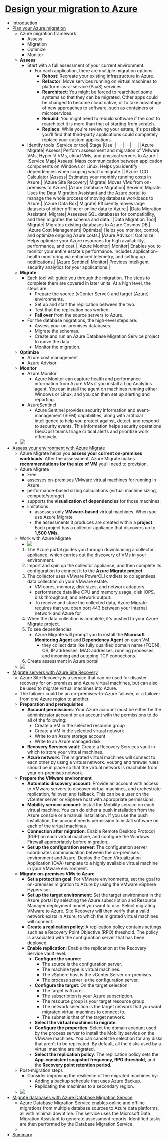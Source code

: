 # [Design your migration to Azure](https://docs.microsoft.com/en-au/learn/modules/design-your-migration-to-azure/index)
- [Introduction](https://docs.microsoft.com/en-au/learn/modules/design-your-migration-to-azure/1-introduction/)
- [Plan your Azure migration](https://docs.microsoft.com/en-au/learn/modules/design-your-migration-to-azure/2-plan-your-azure-migration/)
  - Azure migration framework
    - Assess
    - Migration
    - Optimize
    - Monitor
  - **Assess**
    - Start with a full assessment of your current environment.
      - For each application, there are multiple migration options:
        - **Rehost**: Recreate your existing infrastructure in Azure.
        - **Refactor**: Move services running on virtual machines to platform-as-a-service (PaaS) services. 
        - **Rearchitect**: You might be forced to rearchitect some systems so that they can be migrated. Other apps could be changed to become cloud native, or to take advantage of new approaches to software, such as containers or microservices.
        - **Rebuild**: You might need to rebuild software if the cost to rearchitect it is more than that of starting from scratch.
        - **Replace**: While you're reviewing your estate, it's possible you'll find that third-party applications could completely replace your custom applications.
    - Identify tools
      |Service or tool|	Stage	|Use|
      |---|---|---|
      |Azure Migrate|	Assess|	Perform assessment and migration of VMware VMs, Hyper-V VMs, cloud VMs, and physical servers to Azure.|
      |Service Map|	Assess|	Maps communication between application components on Windows or Linux. Helps you identify dependencies when scoping what to migrate.|
      |Azure TCO Calculator	|Assess|	Estimates your monthly running costs in Azure.|
      |Azure Site Recovery|	Migrate|	Moves VMs from on-premises to Azure.|
      |Azure Database Migration| Service|	Migrate	Uses the Data Migration Assistant and the Azure portal to manage the whole process of moving database workloads to Azure.|
      |Azure Data Box|	Migrate|	Efficiently moves large datasets of either offline or online data to Azure.|
      |Data Migration Assistant|	Migrate|	Assesses SQL databases for compatibility, and then migrates the schema and data.|
      |Data Migration Tool|	Migrate|	Migrates existing databases to Azure Cosmos DB.|
      |Azure Cost Management|	Optimize|	Helps you monitor, control, and optimize ongoing Azure costs.|
      |Azure Advisor|	Optimize|	Helps optimize your Azure resources for high availability, performance, and cost.|
      |Azure Monitor|	Monitor|	Enables you to monitor your entire estate's performance. Includes application-health monitoring via enhanced telemetry, and setting up notifications.|
      |Azure Sentinel|	Monitor|	Provides intelligent security analytics for your applications.|
  - **Migrate**
    - Each tool will guide you through the migration. The steps to complete them are covered in later units. At a high level, the steps are:
      - Prepare the source (vCenter Server) and target (Azure) environments.
      - Set up and start the replication between the two.
      - Test that the replication has worked.
      - **Fail over** from the source servers to Azure.
    - For the database migrations, the high-level steps are:
      - Assess your on-premises databases.
      - Migrate the schemas.
      - Create and run an Azure Database Migration Service project to move the data.
      - Monitor the migration.
  - **Optimize**
    - Azure cost management
    - Azure Advisor
  - **Monitor**
    - Azure Monitor
      - Azure Monitor can capture health and performance information from Azure VMs if you install a Log Analytics agent. You can install the agent on machines running either Windows or Linux, and you can then set up alerting and reporting.
    - AzureSentinel
      - Azure Sentinel provides security information and event-management (SIEM) capabilities, along with artificial intelligence to help you protect against, detect, and respond to security events. This information helps security operations (SecOps) teams triage critical alerts and prioritize work effectively.
  - ![](2019-11-19-23-29-34.png)
- [Assess your environment with Azure Migrate](https://docs.microsoft.com/en-au/learn/modules/design-your-migration-to-azure/3-assess-your-environment/)
  - Azure Migrate helps you **assess your current on-premises workloads**. After the assessment, Azure Migrate makes **recommendations for the size of VM** you'll need to provision.
  - Azure Migrate
    - Free
    - assesses on-premises VMware virtual machines for running in Azure. 
    - performance-based sizing calculations (virtual machine sizing, compute/storage)
    - supports the **visualization of dependencies** for those machines.
    - limitations
      - assesses only **VMware-based** virtual machines. When you use Azure Migrate
      - the assessments it produces are created within a **project**. Each project has a collector appliance that discovers up to **1,500 VMs**.
  - Work with Azure Migrate
    - ![](2019-11-19-23-44-18.png)
    1. The Azure portal guides you through downloading a collector appliance, which carries out the discovery of VMs in your environment.
    2. Import and spin up the collector appliance, and then complete its configuration to connect it to the **Azure Migrate project**.
    3. The collector uses VMware PowerCLI cmdlets to do agentless data collection on your VMware estate.
         - VM cores, memory, disk sizes, and network adapters
         - performance data like CPU and memory usage, disk IOPS, disk throughput, and network output.
         - To receive and store the collected data, Azure Migrate requires that you open port 443 between your internal network and Azure for
    4. When the data collection is complete, it's pushed to your Azure Migrate project. 
    5. To see dependencies 
       - Azure Migrate will prompt you to install the **Microsoft Monitoring Agent** and **Dependency Agent** on each VM.
         - they collect data like fully qualified domain name (FQDN), OS, IP addresses, MAC addresses, running processes, and incoming and outgoing TCP connections.
    6. Create assessment in Azure portal    
  - ![](2019-11-19-23-50-17.png)
- [Migrate servers with Azure Site Recovery](https://docs.microsoft.com/en-au/learn/modules/design-your-migration-to-azure/4-migrate-servers/)
  -  Azure Site Recovery is a service that can be used for disaster recovery for on-premises and Azure virtual machines, but can also be used to migrate virtual machines into Azure.
  -  The failover could be an on-premises-to-Azure failover, or a failover from one Azure region to another.
  -  **Preparation and prerequisites**
     -  **Account permissions**: Your Azure account must be either be the administrator account or an account with the permissions to do all of the following:
        -  Create a VM in the selected resource group
        -  Create a VM in the selected virtual network
        -  Write to an Azure storage account
        -  Write to an Azure managed disk
       - **Recovery Services vault**: Create a Recovery Services vault in which to store your virtual machines.
       - **Azure network**: The migrated virtual machines will connect to each other by using a virtual network. Routing and firewall rules should be in place so that the virtual network is reachable from your on-premises network.
  - **Prepare the VMware environment**
    - **Automatic discovery account**: Provide an account with access to VMware servers to discover virtual machines, and orchestrate replication, failover, and failback. This can be a user on the vCenter server or vSphere host with appropriate permissions.
    - **Mobility service account**: Install the Mobility service on each virtual machine. You can do either a push installation from the Azure console or a manual installation. If you use the push installation, the account needs permission to install software on each of the virtual machines.
    - **Connection after migration**: Enable Remote Desktop Protocol (RDP) on each virtual machine, and configure the Windows Firewall appropriately before migration.
    - **Set up the configuration server**: The configuration server coordinates communication between the on-premises environment and Azure. Deploy the Open Virtualization Application (OVA) template to a highly available virtual machine in your VMware environment.
  - **Migrate on-premises VMs to Azure**
    - **Set a protection goal**: For VMware environments, set the goal to on-premises migration to Azure by using the VMware vSphere Hypervisor.
    - **Set up the target environment**: Set the target environment in the Azure portal by selecting the Azure subscription and Resource Manager deployment model you want to use. Select migrating VMware to Azure. Site Recovery will then verify that a valid network exists in Azure, to which the migrated virtual machines will connect.
    - **Create a replication policy**: A replication policy contains settings such as a Recovery Point Objective (RPO) threshold. The policy is associated with the configuration server that has been deployed.
    - **Enable replication**: Enable the replication at the Recovery Service vault level.
      - **Configure the source**:
        - The source is the configuration server.
        - The machine type is virtual machines.
        - The vSphere host is the vCenter Server on-premises.
        - The process server is the configuration server.
      - **Configure the target**: On the target selection:
        - The target is Azure.
        - The subscription is your Azure subscription.
        - The resource group is your target resource group.
        - The network selection is the target network that you want migrated virtual machines to connect to.
        - The subnet is that of the target network.
      - **Select the virtual machines to migrate**.
      - **Configure the properties**: Select the domain account used by the process server to install the Mobility service on the VMware machines. You can cancel the selection for any disks that aren't to be replicated. By default, all the disks used by a virtual machine are migrated.
      - **Select the replication policy**: The replication policy sets the **App-consistent snapshot frequency, RPO threshold,** and the **Recovery point retention period**.
  - Post-migration steps
    - Consider improving the resilience of the migrated machines by:
      - Adding a backup schedule that uses Azure Backup.
      - Replicating the machines to a secondary region.
  - ![](2019-11-20-00-17-05.png)
- [Migrate databases with Azure Database Migration Service](https://docs.microsoft.com/en-au/learn/modules/design-your-migration-to-azure/5-migrate-databases/)
  - Azure Database Migration Service enables online and offline migrations from multiple database sources to Azure data platforms, all with minimal downtime. The service uses the Microsoft Data Migration Assistant to generate assessment reports. Identified tasks are then performed by the Database Migration Service.
  - 
- [Summary](https://docs.microsoft.com/en-au/learn/modules/design-your-migration-to-azure/6-summary/)
